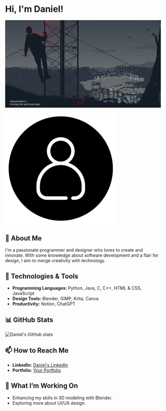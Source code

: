 # Hi, I'm Daniel!
![My GIF](https://github.com/Daniel20140101/Daniel/blob/main/Elements/jake-comingheremoreoftenlately.gif?raw=true)

![My_image](Elements/360_F_484647325_dxjyDjrWALO9vqMlWTuREndiFmGwXY8A.jpg)
## 👤 About Me
I'm a passionate programmer and designer who loves to create and innovate. With some knowledge about software development and a flair for design, I aim to merge creativity with technology.

## 🔧 Technologies & Tools
- **Programming Languages:** Python, Java, C, C++, HTML & CSS, JavaScript
- **Design Tools:** Blender, GIMP, Krita, Canva
- **Productivity:** Notion, ChatGPT

## 📊 GitHub Stats
![Daniel's GitHub stats](https://github-readme-stats.vercel.app/api?username=daniel20140101&show_icons=true&theme=nord)

## 📫 How to Reach Me
- **LinkedIn:** [Daniel's LinkedIn](https://www.linkedin.com/in/your-linkedin-username/)
- **Portfolio:** [Your Portfolio](https://your-portfolio-link.com)

## 🎨 What I’m Working On
- Enhancing my skills in 3D modeling with Blender.
- Exploring more about UI/UX design.
